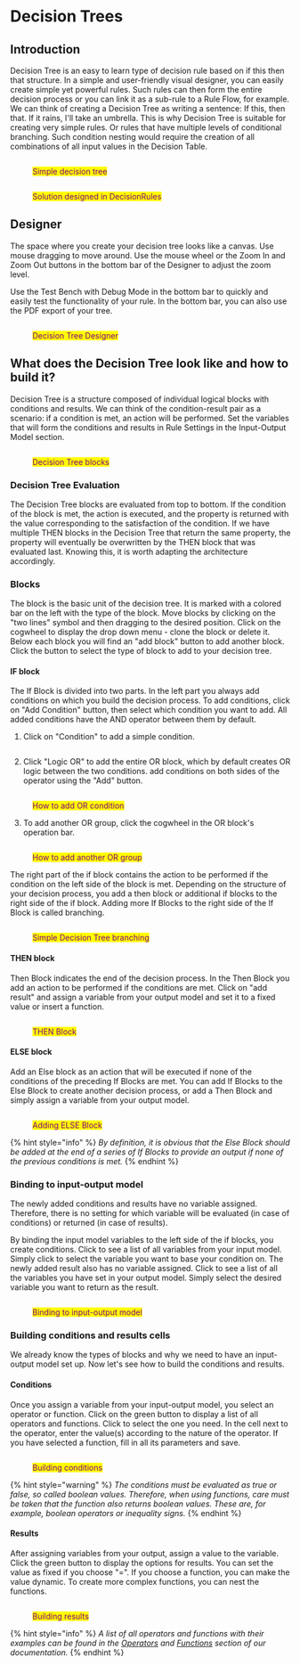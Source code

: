 # Decision Trees

## Introduction

Decision Tree is an easy to learn type of decision rule based on if this then that structure. In a simple and user-friendly visual designer, you can easily create simple yet powerful rules. Such rules can then form the entire decision process or you can link it as a sub-rule to a Rule Flow, for example. We can think of creating a Decision Tree as writing a sentence:  If this, then that. If it rains, I'll take an umbrella. This is why Decision Tree is suitable for creating very simple rules. Or rules that have multiple levels of conditional branching. Such condition nesting would require the creation of all combinations of all input values in the Decision Table.

<figure><img src="../../.gitbook/assets/simpletree.png" alt=""><figcaption><p><mark style="color:purple;">Simple decision tree</mark></p></figcaption></figure>

<figure><img src="../../.gitbook/assets/treeDR.png" alt=""><figcaption><p><mark style="color:purple;">Solution designed in DecisionRules</mark></p></figcaption></figure>

## Designer

The space where you create your decision tree looks like a canvas. Use mouse dragging to move around. Use the mouse wheel or the Zoom In and Zoom Out buttons in the bottom bar of the Designer to adjust the zoom level.

Use the Test Bench with Debug Mode in the bottom bar to quickly and easily test the functionality of your rule. In the bottom bar, you can also use the PDF export of your tree.

<figure><img src="../../.gitbook/assets/treedesigner.gif" alt=""><figcaption><p><mark style="color:purple;">Decision Tree Designer</mark></p></figcaption></figure>

## What does the Decision Tree look like and how to build it?

Decision Tree is a structure composed of individual logical blocks with conditions and results. We can think of the condition-result pair as a scenario: if a condition is met, an action will be performed. Set the variables that will form the conditions and results in Rule Settings in the Input-Output Model section.

<figure><img src="../../.gitbook/assets/blocks.png" alt=""><figcaption><p><mark style="color:purple;">Decision Tree blocks</mark></p></figcaption></figure>

### Decision Tree Evaluation

The Decision Tree blocks are evaluated from top to bottom. If the condition of the block is met, the action is executed, and the property is returned with the value corresponding to the satisfaction of the condition. If we have multiple THEN blocks in the Decision Tree that return the same property, the property will eventually be overwritten by the THEN block that was evaluated last. Knowing this, it is worth adapting the architecture accordingly.

### Blocks

The block is the basic unit of the decision tree. It is marked with a colored bar on the left with the type of the block. Move blocks by clicking on the "two lines" symbol and then dragging to the desired position. Click on the cogwheel to display the drop down menu - clone the block or delete it. Below each block you will find an "add block" button to add another block. Click the button to select the type of block to add to your decision tree.

#### IF block

The If Block is divided into two parts. In the left part you always add conditions on which you build the decision process. To add conditions, click on "Add Condition" button, then select which condition you want to add. All added conditions have the AND operator between them by default.

1. Click on "Condition" to add a simple condition.

<figure><img src="../../.gitbook/assets/addconditions (1).gif" alt=""><figcaption></figcaption></figure>

2. Click "Logic OR" to add the entire OR block, which by default creates OR logic between the two conditions. add conditions on both sides of the operator using the "Add" button.

<figure><img src="../../.gitbook/assets/orconditionstree.gif" alt=""><figcaption><p><mark style="color:purple;">How to add OR condition</mark></p></figcaption></figure>

3. To add another OR group, click the cogwheel in the OR block's operation bar.

<figure><img src="../../.gitbook/assets/orgrouptree.gif" alt=""><figcaption><p><mark style="color:purple;">How to add another OR group</mark></p></figcaption></figure>

The right part of the if block contains the action to be performed if the condition on the left side of the block is met. Depending on the structure of your decision process, you add a then block or additional if blocks to the right side of the if block. Adding more If Blocks to the right side of the If Block is called branching.

<figure><img src="../../.gitbook/assets/branching.png" alt=""><figcaption><p><mark style="color:purple;">Simple Decision Tree branching</mark></p></figcaption></figure>

#### THEN block

Then Block indicates the end of the decision process. In the Then Block you add an action to be performed if the conditions are met. Click on "add result" and assign a variable from your output model and set it to a fixed value or insert a function.

<figure><img src="../../.gitbook/assets/thenblock (1).gif" alt=""><figcaption><p><mark style="color:purple;">THEN Block</mark></p></figcaption></figure>

#### ELSE block

Add an Else block as an action that will be executed if none of the conditions of the preceding If Blocks are met. You can add If Blocks to the Else Block to create another decision process, or add a Then Block and simply assign a variable from your output model.

<figure><img src="../../.gitbook/assets/elseblock.gif" alt=""><figcaption><p><mark style="color:purple;">Adding ELSE Block</mark></p></figcaption></figure>

{% hint style="info" %}
_By definition, it is obvious that the Else Block should be added at the end of a series of If Blocks to provide an output if none of the previous conditions is met._
{% endhint %}

### Binding to input-output model

The newly added conditions and results have no variable assigned. Therefore, there is no setting for which variable will be evaluated (in case of conditions) or returned (in case of results).

By binding the input model variables to the left side of the if blocks, you create conditions. Click to see a list of all variables from your input model. Simply click to select the variable you want to base your condition on. The newly added result also has no variable assigned. Click to see a list of all the variables you have set in your output model. Simply select the desired variable you want to return as the result.

<figure><img src="../../.gitbook/assets/binding.gif" alt=""><figcaption><p><mark style="color:purple;">Binding to input-output model</mark></p></figcaption></figure>

### Building conditions and results cells

We already know the types of blocks and why we need to have an input-output model set up. Now let's see how to build the conditions and results.

#### Conditions

Once you assign a variable from your input-output model, you select an operator or function. Click on the green button to display a list of all operators and functions. Click to select the one you need. In the cell next to the operator, enter the value(s) according to the nature of the operator. If you have selected a function, fill in all its parameters and save.

<figure><img src="../../.gitbook/assets/makeconditions.gif" alt=""><figcaption><p><mark style="color:purple;">Building conditions</mark></p></figcaption></figure>

{% hint style="warning" %}
_The conditions must be evaluated as true or false, so called boolean values. Therefore, when using functions, care must be taken that the function also returns boolean values. These are, for example, boolean operators or inequality signs._
{% endhint %}

#### Results

After assigning variables from your output, assign a value to the variable. Click the green button to display the options for results. You can set the value as fixed if you choose "=". If you choose a function, you can make the value dynamic. To create more complex functions, you can nest the functions.

<figure><img src="../../.gitbook/assets/makeresults.gif" alt=""><figcaption><p><mark style="color:purple;">Building results</mark></p></figcaption></figure>

{% hint style="info" %}
_A list of all operators and functions with their examples can be found in the_ [_Operators_](https://app.gitbook.com/s/-MN4F4-qybg8XDATvios/decision-tables/operators) _and_ [_Functions_](https://app.gitbook.com/s/-MN4F4-qybg8XDATvios/decision-tables/operators/functions) _section of our documentation._
{% endhint %}
